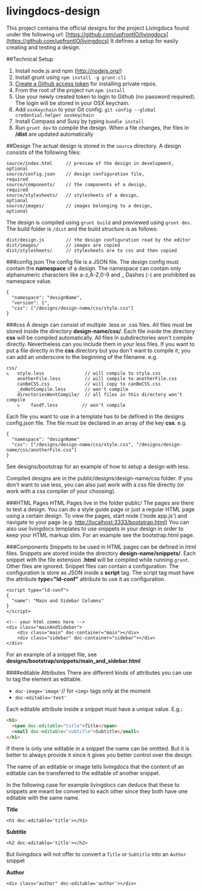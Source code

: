 livingdocs-design
=================

This project contains the official designs for the project Livingdocs found under the following url: [https://github.com/upfrontIO/livingdocs](https://github.com/upfrontIO/livingdocs)
It defines a setup for easily creating and testing a design.

##Technical Setup

  1. Install node.js and npm (http://nodejs.org/)
  2. Install grunt using `npm install -g grunt-cli`
  3. [Create a Github access token](https://help.github.com/articles/creating-an-access-token-for-command-line-use) for installing private repos.
  4. From the root of the project run `npm install`
  5. Use your newly created token to login to Github (no password required). The login will be stored in your OSX keychain.
  6. Add `osxkeychain` to your Git config: `git config --global credential.helper osxkeychain`
  7. Install Compass and Susy by typing `bundle install`
  8. Run `grunt dev` to compile the design. When a file changes, the files in **/dist** are updated automatically


##Design
The actual design is stored in the `source` directory.
A design consists of the following files:

    source/index.html     // preview of the design in development,  optional
    source/config.json    // design configuration file,             required
    source/components/    // the components of a design,            required
    source/stylesheets/   // stylesheets of a design,               optional
    source/images/        // images belonging to a design,          optional

The design is compiled using `grunt build` and previewed using `grunt dev`. The build folder is `/dist` and the build structure is as follows:

    dist/design.js        // the design configuration read by the editor
    dist/images/          // images are copied
    dist/stylesheets/     // stylesheets are to css and then copied

###config.json
The config file is a JSON file.
The design config must contain the **namespace** of a design.
The namespace can contain only alphanumeric characters like a-z,A-Z,0-9 and _
Dashes (-) are prohibited as namespace value.

    {
      "namespace": "designName",
      "version": 1",
      "css": ["/designs/design-name/css/style.css"]
    }


###css
A design can consist of multiple .less or .css files. All files must be stored inside the directory **design-name/css/**.
Each file inside the directory **css** will be compiled automatically.
All files in subdirectories won't compile directly. Nevertheless can you include them in your less files.
If you want to put a file directly in the **css** directory but you don't want to compile it,
you can add an underscore to the beginning of the filename.
e.g.

    css/
    ↳   style.less               // will compile to style.css
        anotherFile.less         // will compile to anotherFile.css
        canBeCSS.css             // will copy to canBeCSS.css
        _doNotCompile.less       // won't compile
        directoriesWontCompile/  // all files in this directory won't compile
        ↳    fasdf.less         // won't compile


Each file you want to use in a template has to be defined in the designs config.json file.
The file must be declared in an array of the key **css**.
e.g.

    {
      "namespace": "designName"
      "css": ["/designs/design-name/css/style.css", "/designs/design-name/css/anotherFile.css"]
    }


See designs/bootstrap for an example of how to setup a design with less.

Compiled designs are in the public/designs/design-name/css folder. If you don't want to use less, you can also just work with a css file directly (or work with a css compiler of your choosing).

###HTML Pages
HTML Pages live in the folder public/
The pages are there to test a design. You can do a style guide page or just a regular HTML page using a certain design.
To view the pages, start node ('node app.js') and navigate to your page (e.g. [http://localhost:3333/bootstrap.html](http://localhost:3333/bootstrap.html))
You can also use livingdocs templates to use snippets in your design in order to keep your HTML markup slim. For an example see the bootstrap.html page.

###Components
Snippets to be used in HTML pages can be defined in html files.
Snippets are stored inside the directory **design-name/snippets/**.
Each snippet with the file extension **.html** will be compiled while running `grunt`. Other files are ignored.
Snippet files can contain a configuration.  The configuration is store as JSON inside a **script** tag.
The script tag must have the attribute **type="ld-conf"** attribute to use it as configuration.

    <script type="ld-conf">
    {
      "name": "Main and Sidebar Columns"
    }
    </script>

    <!-- your html comes here -->
    <div class="mainAndSidebar">
        <div class="main" doc-container="main"></div>
        <div class="sidebar" doc-container="sidebar"></div>
    </div>

For an example of a snippet file, see **designs/bootstrap/snippets/main_and_sidebar.html**

####editable Attributes
There are different kinds of attributes you can use to tag the element as editable.

- `doc-image='image'`// for `<img>` tags only at the moment
- `doc-editable='text'`

Each editable attribute inside a snippet must have a unique value. E.g.:
```html
<h1>
  <span doc-editable="title">Title</span>
  <small doc-editable="subtitle">Subtitle</small>
</h1>
```

If there is only one editable in a snippet the name can be omitted.
But it is better to always provide it since it gives you better control over the design.

The name of an editable or image tells livingdocs that the content of an editable can
be transferred to the editable of another snippet.

In the following case for example livingdocs can deduce that these to snippets
are meant be converted to each other since they both have one editable with the same name.

**Title**
```
<h1 doc-editable='title'></h1>
```

**Subtitle**
```
<h2 doc-editable='title'></h2>
```

But livingdocs will not offer to convert a `Title` or `Subtitle` into an `Author` snippet

**Author**
```
<div class="author" doc-editable='author'></div>
```






